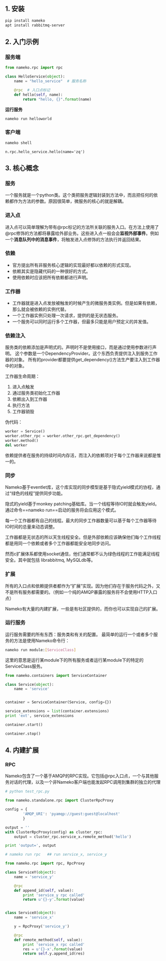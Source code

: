 ## 1. 安装

```bash
pip install nameko
apt install rabbitmq-server
```

## 2. 入门示例

### 服务端

```python
from nameko.rpc import rpc

class HelloService(object):
    name = "hello_service"  # 服务名称

    @rpc  # 入口点标记
    def hello(self, name):
        return "hello, {}".format(name)
```

**运行服务**

```bash
nameko run helloworld
```

### 客户端

```bash
nameko shell
```

```
n.rpc.hello_service.hello(name='zq')
```



## 3. 核心概念

### 服务

一个服务就是一个python类。这个类把服务逻辑封装到方法中，而且把任何的依赖都作为方法的参数。原因很简单，微服务的核心的就是解耦。

### 进入点

进入点可以简单理解为带有@rpc标记的方法所关联的服务入口。在方法上使用了@rpc修饰的方法都将暴露给外部业务。这些进入点一般会会**监视外部事件**。例如一个**消息队列中的消息事件**，将触发进入点修饰的方法执行并返回结果。

### 依赖

* 官方提出所有非服务核心逻辑的实现最好都以依赖的形式实现。
* 依赖其实是隐藏代码的一种很好的方式。
* 使用依赖时应该把所有依赖都进行声明。

### 工作器

* 工作器就是进入点发放被触发的时候产生的微服务类实例。但是如果有依赖，那么就会被依赖的实例代替。
* 一个工作器实例只处理一次请求，提供的是无状态服务。
* 一个服务可以同时运行多个工作器，但最多只能是用户预定义的并发值。

### 依赖注入

服务类的依赖添加是声明式的。声明时不是使用接口，而是通过使用参数进行声明。 
这个参数是一个DependencyProvider。这个东西负责提供注入到服务工作器的对象。 
所有的provider都要提供get_dependency()方法生产要注入到工作器中的对象。

工作器生命周期：

1. 进入点触发
2. 通过服务类初始化工作器
3. 依赖出入到工作器
4. 执行方法
5. 工作器销毁

伪代码：

```python
worker = Service()
worker.other_rpc = worker.other_rpc.get_dependency()
worker.method()
del worker
```

依赖提供者在服务的持续时间内存活，而注入的依赖项对于每个工作器来说都是惟一的。

### 同步

Nameko基于eventlet库，这个库实现的同步模型是基于隐式yield模式的协程，通过“绿色的线程”提供同步功能。

隐式的yield基于monkey patching基础库。当一个线程等待IO时就会触发yield。通过命令==nameko run==启动的服务将会应用这个模式。

每一个工作器都有自己的线程。最大的同步工作器数量可以基于每个工作器等待IO时间的总量来动态调整。

工作器都是无状态的所以天生线程安全。但是外部依赖应该确保他们每个工作线程都是用同一个依赖或者多个工作器都能安全地同步访问。

然而c扩展体系都使用socket通信，他们通常都不认为绿色线程的工作能满足线程安全。其中就包括 librabbitmq, MySQLdb等。

### 扩展

所有的入口点和依赖提供者都作为“扩展”实现。因为他们存在于服务代码之外，又不是所有服务都需要的。（例如一个纯的AMQP暴露的服务将不会使用HTTP入口点）

Nameko有大量的内建扩展，一些是有社区提供的，而你也可以实现自己的扩展。

### 运行服务

运行服务需要的所有东西：服务类和有关的配置。 
最简单的运行一个或者多个服务的方法是使用Nameko命令行：

```bash
nameko run module:[ServiceClass]
```

这里的意思是运行某module下的所有服务或者运行某module下的特定的ServiceClass服务。



```python
from nameko.containers import ServiceContainer

class Service(object):
    name = 'service'


container = ServiceContainer(Service, config={})

service_extensions = list(container.extensions)
print 'ext', service_extensions

container.start()

container.stop()
```

## 4. 内建扩展

### RPC

Nameko包含了一个基于AMQP的RPC实现。它包括@rpc入口点，一个与其他服务对话的代理，以及一个非Nameko客户端也能发起RPC调用到集群的独立的代理

```python
# python test_rpc.py

from nameko.standalone.rpc import ClusterRpcProxy

config = {
        'AMQP_URI': 'pyamqp://guest:guest@localhost'
        }

output = ''
with ClusterRpcProxy(config) as cluster_rpc:
    output = cluster_rpc.service_x.remote_method('hello')

print 'output=', output
```



```python
# nameko run rpc   ## run service_x, service_y

from nameko.rpc import rpc, RpcProxy

class ServiceY(object):
    name = 'service_y'

    @rpc
    def append_id(self, value):
        print 'service_y rpc called'
        return u'{}-y'.format(value)


class ServiceX(object):
    name = 'service_x'

    y = RpcProxy('service_y')

    @rpc
    def remote_method(self, value):
        print 'service_x rpc called'
        res = u'{}-x'.format(value)
        return self.y.append_id(res)
```

